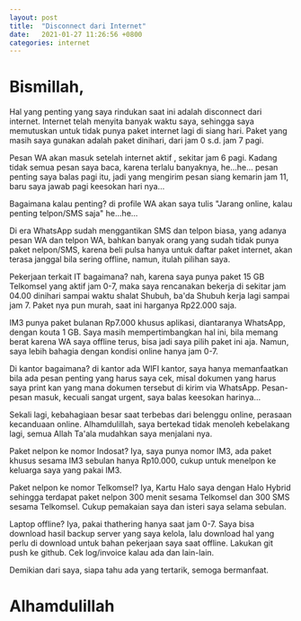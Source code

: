```yaml
---
layout: post
title:  "Disconnect dari Internet"
date:   2021-01-27 11:26:56 +0800
categories: internet
---
```


# Bismillah,

Hal yang penting yang saya rindukan saat ini adalah disconnect dari internet. Internet
telah menyita banyak waktu saya, sehingga saya memutuskan untuk tidak punya paket
internet lagi di siang hari. Paket yang masih saya gunakan adalah paket dinihari, dari
jam 0 s.d. jam 7 pagi.

Pesan WA akan masuk setelah internet aktif , sekitar jam 6 pagi. Kadang tidak semua
pesan saya baca, karena terlalu banyaknya, he...he... pesan penting saya balas pagi itu,
jadi yang mengirim pesan siang kemarin jam 11, baru saya jawab pagi keesokan hari nya...

Bagaimana kalau penting? di profile WA akan saya tulis "Jarang online, kalau penting
telpon/SMS saja" he...he...

Di era WhatsApp sudah menggantikan SMS dan telpon biasa, yang adanya pesan WA dan 
telpon WA, bahkan banyak orang yang sudah tidak punya paket nelpon/SMS, karena beli
pulsa hanya untuk daftar paket internet, akan terasa janggal bila sering offline,
namun, itulah pilihan saya.

Pekerjaan terkait IT bagaimana? nah, karena saya punya paket 15 GB Telkomsel yang
aktif jam 0-7, maka saya rencanakan bekerja di sekitar jam 04.00 dinihari sampai waktu
shalat Shubuh, ba'da Shubuh kerja lagi sampai jam 7. Paket nya pun murah, saat
ini harganya Rp22.000 saja.

IM3 punya paket bulanan Rp7.000 khusus aplikasi, diantaranya WhatsApp, dengan kouta
1 GB. Saya masih mempertimbangkan hal ini, bila memang berat karena WA saya offline
terus, bisa jadi saya pilih paket ini aja. Namun, saya lebih bahagia dengan kondisi 
online hanya jam 0-7.

Di kantor bagaimana? di kantor ada WIFI kantor, saya hanya memanfaatkan bila
ada pesan penting yang harus saya cek, misal dokumen yang harus saya print kan
yang mana dokumen tersebut di kirim via WhatsApp. Pesan-pesan masuk, kecuali 
sangat urgent, saya balas keesokan harinya...

Sekali lagi, kebahagiaan besar saat terbebas dari belenggu online,
perasaan kecanduaan online. Alhamdulillah, saya bertekad tidak menoleh kebelakang
lagi, semua Allah Ta'ala mudahkan saya menjalani nya.

Paket nelpon ke nomor Indosat? Iya, saya punya nomor IM3, ada paket khusus sesama
IM3 sebulan hanya Rp10.000, cukup untuk menelpon ke keluarga saya yang pakai IM3.

Paket nelpon ke nomor Telkomsel? Iya, Kartu Halo saya dengan Halo Hybrid sehingga
terdapat paket nelpon 300 menit sesama Telkomsel dan 300 SMS sesama Telkomsel. Cukup
pemakaian saya dan isteri saya selama sebulan.

Laptop offline? Iya, pakai thathering hanya saat jam 0-7. Saya bisa download hasil backup 
server yang saya kelola, lalu download hal yang perlu di download untuk bahan pekerjaan
saya saat offline. Lakukan git push ke github. Cek log/invoice kalau ada dan lain-lain.

Demikian dari saya, siapa tahu ada yang tertarik, semoga bermanfaat.

# Alhamdulillah
